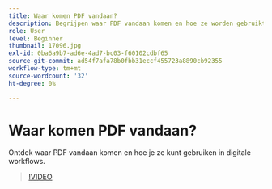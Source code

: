 ```yaml
---
title: Waar komen PDF vandaan?
description: Begrijpen waar PDF vandaan komen en hoe ze worden gebruikt
role: User
level: Beginner
thumbnail: 17096.jpg
exl-id: 0ba6a9b7-ad6e-4ad7-bc03-f60102cdbf65
source-git-commit: ad54f7afa78b0fbb31eccf455723a8890cb92355
workflow-type: tm+mt
source-wordcount: '32'
ht-degree: 0%

---
```


# Waar komen PDF vandaan?

Ontdek waar PDF vandaan komen en hoe je ze kunt gebruiken in digitale workflows.

>[!VIDEO](https://video.tv.adobe.com/v/17096?quality=12&learn=on&hidetitle=true)
